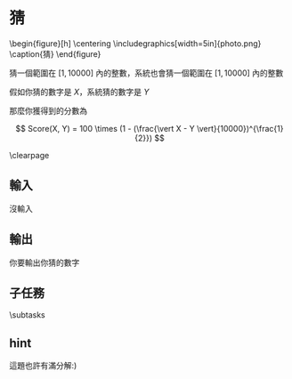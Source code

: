 # 猜

\begin{figure}[h]
\centering
\includegraphics[width=5in]{photo.png}
\caption{猜}
\end{figure}

猜一個範圍在 $[1, 10000]$ 內的整數，系統也會猜一個範圍在 $[1, 10000]$ 內的整數

假如你猜的數字是 $X$，系統猜的數字是 $Y$

那麼你獲得到的分數為

$$
Score(X, Y) = 100 \times (1 - (\frac{\vert X - Y \vert}{10000})^{\frac{1}{2}})
$$



\clearpage

## 輸入
沒輸入

## 輸出
你要輸出你猜的數字

## 子任務
\subtasks

## hint
這題也許有滿分解:)